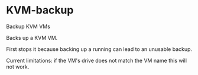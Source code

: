 # KVM-backup
Backup KVM VMs

Backs up a KVM VM. 

First stops it because backing up a running can lead to an unusable backup.

Current limitations: if the VM's drive does not match the VM name this will not work.
